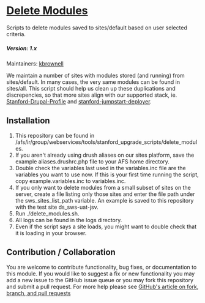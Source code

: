 # [Delete Modules](https://github.com/SU-SWS/stanford_upgrade_scripts/tree/master/delete_modules)
Scripts to delete modules saved to sites/default based on user selected criteria.
##### Version: 1.x

Maintainers: [kbrownell](https://github.com/kbrownell)

We maintain a number of sites with modules stored (and running) from sites/default.  In many cases, the very same modules can be found in sites/all.  This script should help us clean up these duplications and discrepencies, so that more sites align with our supported stack, ie. [Stanford-Drupal-Profile](https://github.com/SU-SWS/stanford-drupal-profile) and [stanford-jumpstart-deployer](https://github.com/SU-SWS/stanford-jumpstart-deployer).

Installation
---

1. This repository can be found in /afs/ir/group/webservices/tools/stanford_upgrade_scripts/delete_modules.
2. If you aren't already using drush aliases on our sites platform, save the example aliases.drushrc.php file to your AFS home directory.
3. Double check the variables last used in the variables.inc file are the variables you want to use now. If this is your first time running the script, copy example.variables.inc to variables.inc.
4. If you only want to delete modules from a small subset of sites on the server, create a file listing only those sites and enter the file path under the sws_sites_list_path variable.  An example is saved to this repository with the test site ds_sws-uat-jsv.
5. Run ./delete_modules.sh.
6. All logs can be found in the logs directory.
7. Even if the script says a site loads, you might want to double check that it is loading in your browser.

Contribution / Collaboration
---

You are welcome to contribute functionality, bug fixes, or documentation to this module. If you would like to suggest a fix or new functionality you may add a new issue to the GitHub issue queue or you may fork this repository and submit a pull request. For more help please see [GitHub's article on fork, branch, and pull requests](https://help.github.com/articles/using-pull-requests)
